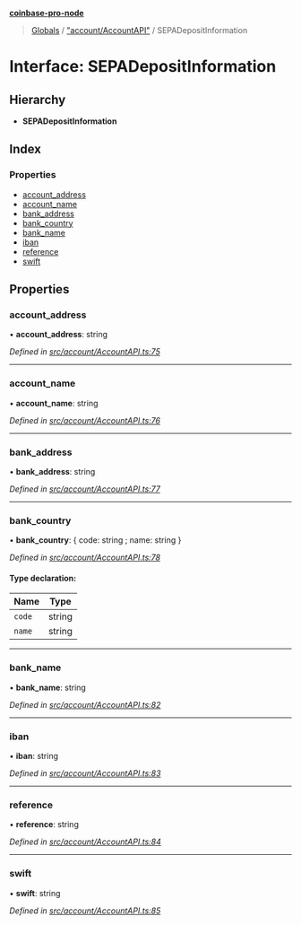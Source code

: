 **[coinbase-pro-node](../README.md)**

> [Globals](../globals.md) / ["account/AccountAPI"](../modules/_account_accountapi_.md) / SEPADepositInformation

# Interface: SEPADepositInformation

## Hierarchy

- **SEPADepositInformation**

## Index

### Properties

- [account_address](_account_accountapi_.sepadepositinformation.md#account_address)
- [account_name](_account_accountapi_.sepadepositinformation.md#account_name)
- [bank_address](_account_accountapi_.sepadepositinformation.md#bank_address)
- [bank_country](_account_accountapi_.sepadepositinformation.md#bank_country)
- [bank_name](_account_accountapi_.sepadepositinformation.md#bank_name)
- [iban](_account_accountapi_.sepadepositinformation.md#iban)
- [reference](_account_accountapi_.sepadepositinformation.md#reference)
- [swift](_account_accountapi_.sepadepositinformation.md#swift)

## Properties

### account_address

• **account_address**: string

_Defined in [src/account/AccountAPI.ts:75](https://github.com/bennycode/coinbase-pro-node/blob/accd6f4/src/account/AccountAPI.ts#L75)_

---

### account_name

• **account_name**: string

_Defined in [src/account/AccountAPI.ts:76](https://github.com/bennycode/coinbase-pro-node/blob/accd6f4/src/account/AccountAPI.ts#L76)_

---

### bank_address

• **bank_address**: string

_Defined in [src/account/AccountAPI.ts:77](https://github.com/bennycode/coinbase-pro-node/blob/accd6f4/src/account/AccountAPI.ts#L77)_

---

### bank_country

• **bank_country**: { code: string ; name: string }

_Defined in [src/account/AccountAPI.ts:78](https://github.com/bennycode/coinbase-pro-node/blob/accd6f4/src/account/AccountAPI.ts#L78)_

#### Type declaration:

| Name   | Type   |
| ------ | ------ |
| `code` | string |
| `name` | string |

---

### bank_name

• **bank_name**: string

_Defined in [src/account/AccountAPI.ts:82](https://github.com/bennycode/coinbase-pro-node/blob/accd6f4/src/account/AccountAPI.ts#L82)_

---

### iban

• **iban**: string

_Defined in [src/account/AccountAPI.ts:83](https://github.com/bennycode/coinbase-pro-node/blob/accd6f4/src/account/AccountAPI.ts#L83)_

---

### reference

• **reference**: string

_Defined in [src/account/AccountAPI.ts:84](https://github.com/bennycode/coinbase-pro-node/blob/accd6f4/src/account/AccountAPI.ts#L84)_

---

### swift

• **swift**: string

_Defined in [src/account/AccountAPI.ts:85](https://github.com/bennycode/coinbase-pro-node/blob/accd6f4/src/account/AccountAPI.ts#L85)_
